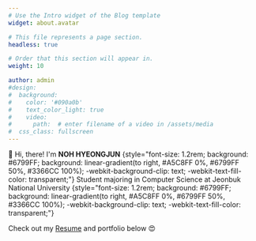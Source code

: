 ```yaml
---
# Use the Intro widget of the Blog template
widget: about.avatar

# This file represents a page section.
headless: true

# Order that this section will appear in.
weight: 10

author: admin
#design:
#  background:
#    color: '#090a0b'
#    text_color_light: true
#    video:
#      path:  # enter filename of a video in /assets/media
#  css_class: fullscreen
---
```


👋 Hi, there! I'm **NOH HYEONGJUN**
{style="font-size: 1.2rem; background: #6799FF; background: linear-gradient(to right, #A5C8FF 0%, #6799FF 50%, #3366CC 100%); -webkit-background-clip: text; -webkit-text-fill-color: transparent;"}
Student majoring in Computer Science at Jeonbuk National University
{style="font-size: 1.2rem; background: #6799FF; background: linear-gradient(to right, #A5C8FF 0%, #6799FF 50%, #3366CC 100%); -webkit-background-clip: text; -webkit-text-fill-color: transparent;"}

Check out my [Resume](/about/) and portfolio below 😍
